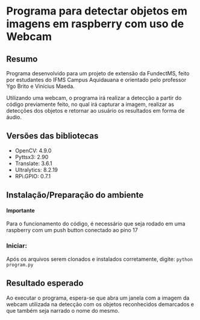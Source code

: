 # Programa para detectar objetos em imagens em raspberry com uso de Webcam

## Resumo
Programa desenvolvido para um projeto de extensão da FundectMS, feito por estudantes do IFMS Campus Aquidauana e orientado pelo professor Ygo Brito e Vinícius Maeda.

Utilizando uma webcam, o programa irá realizar a detecção a partir do código previamente feito, no qual irá capturar a imagem, realizar as detecções dos objetos e retornar ao usuário os resultados em forma de áudio.

## Versões das bibliotecas

- OpenCV: 4.9.0
- Pyttsx3: 2.90
- Translate: 3.6.1
- Ultralytics: 8.2.19
- RPi.GPIO: 0.7.1 

## Instalação/Preparação do ambiente

#### Importante
Para o funcionamento do código, é necessário que seja rodado em uma raspberry com um push button conectado ao pino 17

### Iniciar:
Após os arquivos serem clonados e instalados corretamente, digite:
`python program.py`

## Resultado esperado
Ao executar o programa, espera-se que abra um janela com a imagem da webcam utilizada na detecção com os objetos reconhecidos demarcados e que também seja narrado o nome do mesmo.
